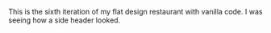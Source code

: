 This is the sixth iteration of my flat design restaurant with vanilla code. I was seeing how a side header looked.